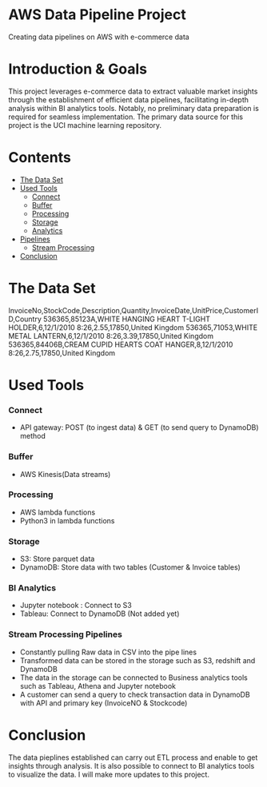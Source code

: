 # AWS Data Pipeline Project

Creating data pipelines on AWS with e-commerce data

# Introduction & Goals

This project leverages e-commerce data to extract valuable market insights through the establishment of efficient data pipelines, facilitating in-depth analysis within BI analytics tools. Notably, no preliminary data preparation is required for seamless implementation. The primary data source for this project is the UCI machine learning repository.

# Contents

- [The Data Set](#the-data-set)
- [Used Tools](#used-tools)
  - [Connect](#connect)
  - [Buffer](#buffer)
  - [Processing](#processing)
  - [Storage](#storage)
  - [Analytics](#analytics)
- [Pipelines](#pipelines)
  - [Stream Processing](#stream-processing)
- [Conclusion](#conclusion)

# The Data Set

InvoiceNo,StockCode,Description,Quantity,InvoiceDate,UnitPrice,CustomerID,Country
536365,85123A,WHITE HANGING HEART T-LIGHT HOLDER,6,12/1/2010 8:26,2.55,17850,United Kingdom
536365,71053,WHITE METAL LANTERN,6,12/1/2010 8:26,3.39,17850,United Kingdom
536365,84406B,CREAM CUPID HEARTS COAT HANGER,8,12/1/2010 8:26,2.75,17850,United Kingdom

# Used Tools

### Connect

- API gateway: POST (to ingest data) & GET (to send query to DynamoDB) method

### Buffer

- AWS Kinesis(Data streams)

### Processing

- AWS lambda functions
- Python3 in lambda functions

### Storage

- S3: Store parquet data
- DynamoDB: Store data with two tables (Customer & Invoice tables)

### BI Analytics

- Jupyter notebook : Connect to S3
- Tableau: Connect to DynamoDB (Not added yet)

### Stream Processing Pipelines

- Constantly pulling Raw data in CSV into the pipe lines
- Transformed data can be stored in the storage such as S3, redshift and DynamoDB
- The data in the storage can be connected to Business analytics tools such as Tableau, Athena and Jupyter notebook
- A customer can send a query to check transaction data in DynamoDB with API and primary key (InvoiceNO & Stockcode)

# Conclusion

The data pieplines established can carry out ETL process and enable to get insights through analysis. It is also possible to connect to BI analytics tools to visualize the data. I will make more updates to this project.
